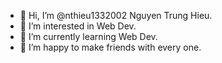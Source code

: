 - 👋 Hi, I’m @nthieu1332002 Nguyen Trung Hieu.
- 👀 I’m interested in Web Dev.
- 🌱 I’m currently learning Web Dev.
- 💞️ I’m happy to make friends with every one.

<!---
nthieu1332002/nthieu1332002 is a ✨ special ✨ repository because its `README.md` (this file) appears on your GitHub profile.
You can click the Preview link to take a look at your changes.
--->
